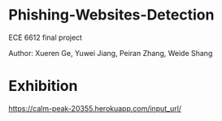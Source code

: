 # Phishing-Websites-Detection
ECE 6612 final project

Author: Xueren Ge, Yuwei Jiang, Peiran Zhang, Weide Shang

# Exhibition
https://calm-peak-20355.herokuapp.com/input_url/
